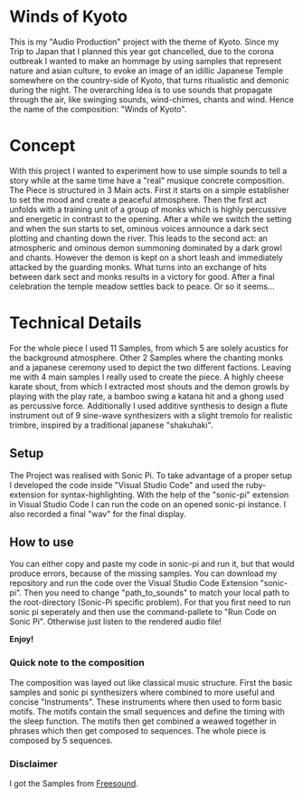 # Winds of Kyoto

This is my "Audio Production" project with the theme of Kyoto. Since my Trip to Japan that I planned this year got chancelled, due to the corona outbreak I wanted to make an hommage by using samples that represent nature and asian culture, to evoke an image of an idillic
Japanese Temple somewhere on the country-side of Kyoto, that turns ritualistic and demonic during the night. The overarching Idea is to use
sounds that propagate through the air, like swinging sounds, wind-chimes, chants and wind. Hence the name of the composition: "Winds of Kyoto".

# Concept

With this project I wanted to experiment how to use simple sounds to tell a story while at the same time have a "real" musique concrete composition. The Piece is structured in 3 Main acts. First it starts on a simple establisher to set the mood and create a peaceful atmosphere.
Then the first act unfolds with a training unit of a group of monks which is highly percussive and energetic in contrast to the opening.
After a while we switch the setting and when the sun starts to set, ominous voices announce a dark sect plotting and chanting down the river.
This leads to the second act: an atmospheric and ominous demon summoning dominated by a dark growl and chants. However the demon is kept on a short leash and immediately attacked by the guarding monks. What turns into an exchange of hits between dark sect and monks results in a victory for good. After a final celebration the temple meadow settles back to peace. Or so it seems...

# Technical Details

For the whole piece I used 11 Samples, from which 5 are solely acustics for the background atmosphere. Other 2 Samples where the chanting monks and a japanese ceremony used to depict the two different factions. Leaving me with 4 main samples I really used to create the piece. A highly cheese karate shout, from which I extracted most shouts and the demon growls by playing with the play rate, a bamboo swing a katana hit and a ghong used as percussive force.
Additionally I used additive synthesis to design a flute instrument out of 9 sine-wave synthesizers with a slight tremolo for realistic trimbre, inspired by a traditional japanese "shakuhaki".

## Setup

The Project was realised with Sonic Pi. To take advantage of a proper setup I developed the code inside "Visual Studio Code" and used the ruby-extension for syntax-highlighting. With the help of the "sonic-pi" extension in Visual Studio Code I can run the code on an opened sonic-pi instance. I also recorded a final "wav" for the final display.

## How to use

You can either copy and paste my code in sonic-pi and run it, but that would produce errors, because of the missing samples.
You can download my repository and run the code over the Visual Studio Code Extension "sonic-pi". Then you need to change "path_to_sounds" to match your local path to the root-directory (Sonic-Pi specific problem). For that you first need to run sonic pi seperately and then use the command-pallete to "Run Code on Sonic Pi". Otherwise just listen to the rendered audio file!

**Enjoy!**

### Quick note to the composition

The composition was layed out like classical music structure. First the basic samples and sonic pi synthesizers where combined to more useful and concise "Instruments". These instruments where then used to form basic motifs. The motifs contain the small sequences and define the timing with the sleep function. The motifs then get combined a weawed together in phrases which then get composed to sequences. The whole piece is composed by 5 sequences. 

### Disclaimer

I got the Samples from [Freesound](https://freesound.org/). 